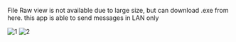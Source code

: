File Raw view is not available due to large size, but can download .exe from here.
this app is able to send messages in LAN only



![1](https://github.com/user-attachments/assets/b0c08b7f-1c02-49d8-9fe9-5bbd98e672f8)   ![2](https://github.com/user-attachments/assets/4a5eb4d5-5468-44b5-b7f2-5dd97d20d9ca)




